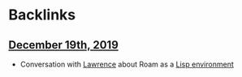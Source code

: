 
# Backlinks
## [December 19th, 2019](<December 19th, 2019.md>)
- Conversation with [Lawrence](<Lawrence.md>) about Roam as a [Lisp environment](<Lisp environment.md>)

